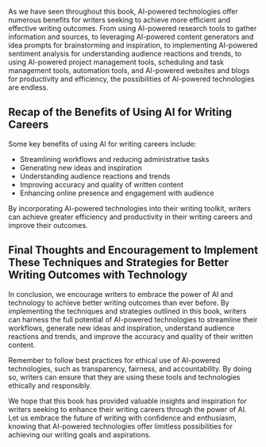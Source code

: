 

As we have seen throughout this book, AI-powered technologies offer numerous benefits for writers seeking to achieve more efficient and effective writing outcomes. From using AI-powered research tools to gather information and sources, to leveraging AI-powered content generators and idea prompts for brainstorming and inspiration, to implementing AI-powered sentiment analysis for understanding audience reactions and trends, to using AI-powered project management tools, scheduling and task management tools, automation tools, and AI-powered websites and blogs for productivity and efficiency, the possibilities of AI-powered technologies are endless.

Recap of the Benefits of Using AI for Writing Careers
-----------------------------------------------------

Some key benefits of using AI for writing careers include:

* Streamlining workflows and reducing administrative tasks
* Generating new ideas and inspiration
* Understanding audience reactions and trends
* Improving accuracy and quality of written content
* Enhancing online presence and engagement with audience

By incorporating AI-powered technologies into their writing toolkit, writers can achieve greater efficiency and productivity in their writing careers and improve their outcomes.

Final Thoughts and Encouragement to Implement These Techniques and Strategies for Better Writing Outcomes with Technology
-------------------------------------------------------------------------------------------------------------------------

In conclusion, we encourage writers to embrace the power of AI and technology to achieve better writing outcomes than ever before. By implementing the techniques and strategies outlined in this book, writers can harness the full potential of AI-powered technologies to streamline their workflows, generate new ideas and inspiration, understand audience reactions and trends, and improve the accuracy and quality of their written content.

Remember to follow best practices for ethical use of AI-powered technologies, such as transparency, fairness, and accountability. By doing so, writers can ensure that they are using these tools and technologies ethically and responsibly.

We hope that this book has provided valuable insights and inspiration for writers seeking to enhance their writing careers through the power of AI. Let us embrace the future of writing with confidence and enthusiasm, knowing that AI-powered technologies offer limitless possibilities for achieving our writing goals and aspirations.